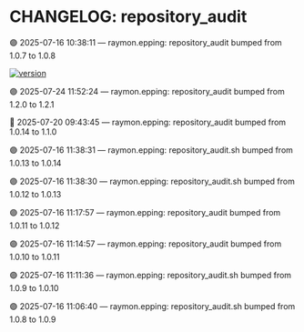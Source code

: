 # CHANGELOG: repository_audit

🟣 2025-07-16 10:38:11 — raymon.epping: repository_audit bumped from 1.0.7 to 1.0.8

[![version](https://img.shields.io/badge/version-1.2.1-red)](https://github.com/raymonepping)

🟣 2025-07-24 11:52:24 — raymon.epping: repository_audit bumped from 1.2.0 to 1.2.1

🔵 2025-07-20 09:43:45 — raymon.epping: repository_audit bumped from 1.0.14 to 1.1.0

🟣 2025-07-16 11:38:31 — raymon.epping: repository_audit.sh bumped from 1.0.13 to 1.0.14

🟣 2025-07-16 11:38:30 — raymon.epping: repository_audit.sh bumped from 1.0.12 to 1.0.13

🟣 2025-07-16 11:17:57 — raymon.epping: repository_audit bumped from 1.0.11 to 1.0.12

🟣 2025-07-16 11:14:57 — raymon.epping: repository_audit bumped from 1.0.10 to 1.0.11

🟣 2025-07-16 11:11:36 — raymon.epping: repository_audit.sh bumped from 1.0.9 to 1.0.10

🟣 2025-07-16 11:06:40 — raymon.epping: repository_audit.sh bumped from 1.0.8 to 1.0.9
